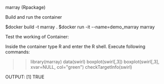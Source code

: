 marray (Rpackage)

Build and run the container

$docker build -t marray .
$docker run -it --name=demo_marray marray

Test the working of Container:

Inside the container type R and enter the R shell. Execute following commands:

>> library(marray)
>> data(swirl)
>> boxplot(swirl[,3])
>> boxplot(swirl[,3], xvar=NULL, col="green")
>> checkTargetInfo(swirl)

OUTPUT:
[1] TRUE
